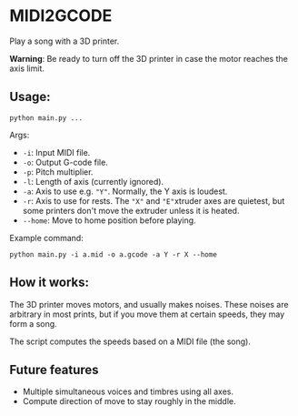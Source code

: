 # MIDI2GCODE

Play a song with a 3D printer.

**Warning**: Be ready to turn off the 3D printer in case the motor reaches
the axis limit.

## Usage:

`python main.py ...`

Args:

* `-i`: Input MIDI file.
* `-o`: Output G-code file.
* `-p`: Pitch multiplier.
* `-l`: Length of axis (currently ignored).
* `-a`: Axis to use e.g. `"Y"`. Normally, the Y axis is loudest.
* `-r`: Axis to use for rests. The `"X"` and `"E"`xtruder axes are quietest, but some printers
    don't move the extruder unless it is heated.
* `--home`: Move to home position before playing.

Example command:

`python main.py -i a.mid -o a.gcode -a Y -r X --home`

## How it works:

The 3D printer moves motors, and usually makes noises. These noises are arbitrary in most prints,
but if you move them at certain speeds, they may form a song.

The script computes the speeds based on a MIDI file (the song).

## Future features

* Multiple simultaneous voices and timbres using all axes.
* Compute direction of move to stay roughly in the middle.
